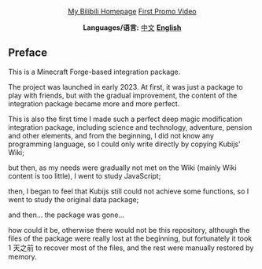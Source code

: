 <div align="center">
  
[My Bilibili Homepage](https://space.bilibili.com/256237451) [First Promo Video](https://www.bilibili.com/video/BV1Kx4y1z7GH)

**Languages/语言:** [中文](README.md) [**English**](README-en.md)

</div>


## Preface
This is a Minecraft Forge-based integration package.

The project was launched in early 2023. At first, it was just a package to play with friends, but with the gradual improvement, the content of the integration package became more and more perfect.
 
This is also the first time I made such a perfect deep magic modification integration package, including science and technology, adventure, pension and other elements, and from the beginning, I did not know any programming language, so I could only write directly by copying Kubijs' Wiki;
 
but then, as my needs were gradually not met on the Wiki (mainly Wiki content is too little), I went to study JavaScript;
 
then, I began to feel that Kubijs still could not achieve some functions, so I went to study the original data package;
 
and then... the package was gone...
 
how could it be, otherwise there would not be this repository, although the files of the package were really lost at the beginning, but fortunately it took 1 天之前 to recover most of the files, and the rest were manually restored by memory.
